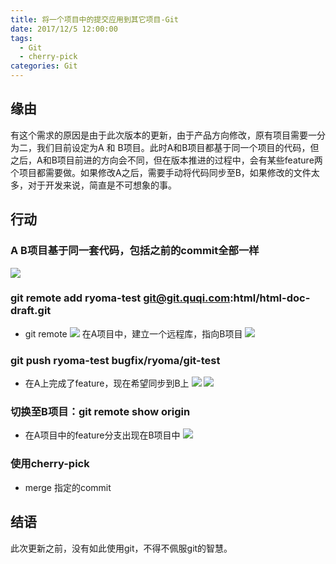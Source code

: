 ```yaml
---
title: 将一个项目中的提交应用到其它项目-Git
date: 2017/12/5 12:00:00
tags:
  - Git
  - cherry-pick
categories: Git
---
```


## 缘由
有这个需求的原因是由于此次版本的更新，由于产品方向修改，原有项目需要一分为二，我们目前设定为A 和 B项目。此时A和B项目都基于同一个项目的代码，但之后，A和B项目前进的方向会不同，但在版本推进的过程中，会有某些feature两个项目都需要做。如果修改A之后，需要手动将代码同步至B，如果修改的文件太多，对于开发来说，简直是不可想象的事。
<!-- more -->

## 行动
### A B项目基于同一套代码，包括之前的commit全部一样
![](https://img.ryoma.top/Git/2_0.png)

### git remote add ryoma-test git@git.quqi.com:html/html-doc-draft.git
- git remote
![](https://img.ryoma.top/Git/2_2.png)
在A项目中，建立一个远程库，指向B项目
![](https://img.ryoma.top/Git/2_1.png)

### git push ryoma-test bugfix/ryoma/git-test
- 在A上完成了feature，现在希望同步到B上
![](https://img.ryoma.top/Git/2_4.png)
![](https://img.ryoma.top/Git/2_3.png)

### 切换至B项目：git remote show origin
- 在A项目中的feature分支出现在B项目中
![](https://img.ryoma.top/Git/2_5.png)

### 使用cherry-pick
- merge 指定的commit

## 结语
此次更新之前，没有如此使用git，不得不佩服git的智慧。
